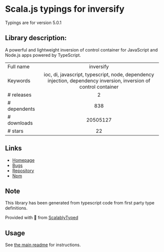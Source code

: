 
# Scala.js typings for inversify

Typings are for version 5.0.1

## Library description:
A powerful and lightweight inversion of control container for JavaScript and Node.js apps powered by TypeScript.

|                    |                 |
| ------------------ | :-------------: |
| Full name          | inversify |
| Keywords           | ioc, di, javascript, typescript, node, dependency injection, dependency inversion, inversion of control container |
| # releases         | 2 |
| # dependents       | 838 |
| # downloads        | 20505127 |
| # stars            | 22 |

## Links
- [Homepage](http://inversify.io)
- [Bugs](https://github.com/inversify/InversifyJS/issues)
- [Repository](https://github.com/inversify/InversifyJS)
- [Npm](https://www.npmjs.com/package/inversify)
    


## Note
This library has been generated from typescript code from first party type definitions.

Provided with :purple_heart: from [ScalablyTyped](https://github.com/oyvindberg/ScalablyTyped)

## Usage
See [the main readme](../../readme.md) for instructions.


